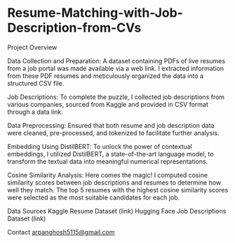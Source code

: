 # Resume-Matching-with-Job-Description-from-CVs
Project Overview

Data Collection and Preparation:
A dataset containing PDFs of live resumes from a job portal was made available via a web link.
I extracted information from these PDF resumes and meticulously organized the data into a structured CSV file.

Job Descriptions:
To complete the puzzle, I collected job descriptions from various companies, sourced from Kaggle and provided in CSV format through a data link.

Data Preprocessing:
Ensured that both resume and job description data were cleaned, pre-processed, and tokenized to facilitate further analysis.

Embedding Using DistilBERT:
To unlock the power of contextual embeddings, I utilized DistilBERT, a state-of-the-art language model, to transform the textual data into meaningful numerical representations.

Cosine Similarity Analysis:
Here comes the magic! I computed cosine similarity scores between job descriptions and resumes to determine how well they match.
The top 5 resumes with the highest cosine similarity scores were selected as the most suitable candidates for each job.

Data Sources
Kaggle Resume Dataset (link)
Hugging Face Job Descriptions Dataset (link)

Contact
arpanghosh5115@gmail.com

